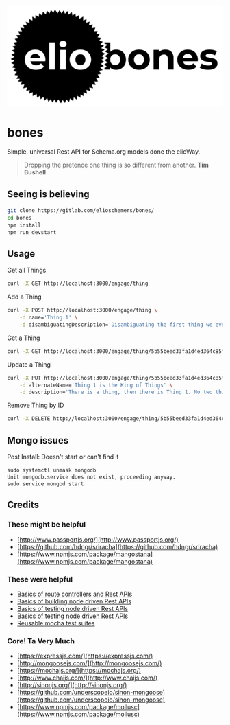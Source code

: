 ![](elio-bones-logo.png)

# bones

Simple, universal Rest API for Schema.org models done the elioWay.

> Dropping the pretence one thing is so different from another.
**Tim Bushell**

## Seeing is believing

```bash
git clone https://gitlab.com/elioschemers/bones/
cd bones
npm install
npm run devstart
```

## Usage

Get all Things
```bash
curl -X GET http://localhost:3000/engage/thing
```

Add a Thing
```bash
curl -X POST http://localhost:3000/engage/thing \
    -d name='Thing 1' \
    -d disambiguatingDescription='Disambiguating the first thing we ever added'
```

Get a Thing
```bash
curl -X GET http://localhost:3000/engage/thing/5b55beed33fa1d4ed364c85f
```

Update a Thing
```bash
curl -X PUT http://localhost:3000/engage/thing/5b55beed33fa1d4ed364c85f \
    -d alternateName='Thing 1 is the King of Things' \
    -d description='There is a thing, then there is Thing 1. No two things are the same. Thing 1 is best.'
```

Remove Thing by ID
```bash
curl -X DELETE http://localhost:3000/engage/thing/5b55beed33fa1d4ed364c85f
```

## Mongo issues

Post Install: Doesn't start or can't find it
```
sudo systemctl unmask mongodb
Unit mongodb.service does not exist, proceeding anyway.
sudo service mongod start
```

## Credits

### These might be helpful

* [http://www.passportjs.org/](http://www.passportjs.org/)
* [https://github.com/hdngr/sriracha](https://github.com/hdngr/sriracha)
* [https://www.npmjs.com/package/mangostana](https://www.npmjs.com/package/mangostana)

### These were helpful

* [Basics of route controllers and Rest APIs](https://www.codementor.io/olatundegaruba/nodejs-restful-apis-in-10-minutes-q0sgsfhbd)
* [Basics of building node driven Rest APIs](https://www.djamseed.com/2016/03/30/building-restful-apis-with-express-and-mongodb/)
* [Basics of testing node driven Rest APIs](https://medium.com/nongaap/beginners-guide-to-writing-mongodb-mongoose-unit-tests-using-mocha-chai-ab5bdf3d3b1d)
* [Basics of testing node driven Rest APIs](https://scotch.io/tutorials/test-a-node-restful-api-with-mocha-and-chai)
* [Reusable mocha test suites](https://stackoverflow.com/questions/26107027/running-mocha-setup-before-each-suite-rather-than-before-each-test)

### Core! Ta Very Much

* [https://expressjs.com/](https://expressjs.com/)
* [http://mongoosejs.com/](http://mongoosejs.com/)
* [https://mochajs.org/](https://mochajs.org/)
* [http://www.chaijs.com/](http://www.chaijs.com/)
* [http://sinonjs.org/](http://sinonjs.org/)
* [https://github.com/underscopeio/sinon-mongoose](https://github.com/underscopeio/sinon-mongoose)
* [https://www.npmjs.com/package/mollusc](https://www.npmjs.com/package/mollusc)
